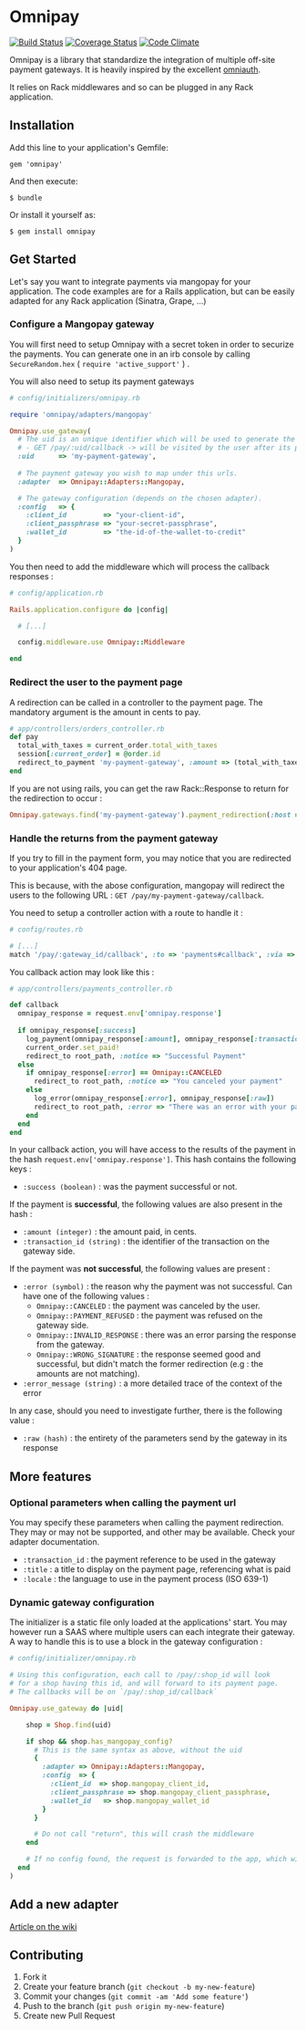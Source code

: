 # Omnipay

[![Build Status](https://travis-ci.org/clicrdv/omnipay.png?branch=master)](https://travis-ci.org/clicrdv/omnipay) [![Coverage Status](https://coveralls.io/repos/clicrdv/omnipay/badge.png)](https://coveralls.io/r/clicrdv/omnipay) [![Code Climate](https://codeclimate.com/github/clicrdv/omnipay.png)](https://codeclimate.com/github/clicrdv/omnipay)

Omnipay is a library that standardize the integration of multiple off-site payment gateways. It is heavily inspired by the excellent [omniauth](http://github.com/intridea/omniauth/).

It relies on Rack middlewares and so can be plugged in any Rack application.



## Installation

Add this line to your application's Gemfile:

    gem 'omnipay'

And then execute:

    $ bundle

Or install it yourself as:

    $ gem install omnipay



## Get Started

Let's say you want to integrate payments via mangopay for your application. The code examples are for a Rails application, but can be easily adapted for any Rack application (Sinatra, Grape, ...)

### Configure a Mangopay gateway

You will first need to setup Omnipay with a secret token in order to securize the payments. You can generate one in an irb console by calling `SecureRandom.hex` ( `require 'active_support'` ) .

You will also need to setup its payment gateways

```ruby
# config/initializers/omnipay.rb

require 'omnipay/adapters/mangopay'

Omnipay.use_gateway( 
  # The uid is an unique identifier which will be used to generate the callback url : 
  # - GET /pay/:uid/callback -> will be visited by the user after its payment is processed
  :uid      => 'my-payment-gateway',
  
  # The payment gateway you wish to map under this urls. 
  :adapter  => Omnipay::Adapters::Mangopay,

  # The gateway configuration (depends on the chosen adapter).
  :config   => {
    :client_id         => "your-client-id",
    :client_passphrase => "your-secret-passphrase",
    :wallet_id         => "the-id-of-the-wallet-to-credit"
  }
)
```

You then need to add the middleware which will process the callback responses :

```ruby
# config/application.rb

Rails.application.configure do |config|

  # [...]

  config.middleware.use Omnipay::Middleware

end
```

### Redirect the user to the payment page

A redirection can be called in a controller to the payment page. The mandatory argument is the amount in cents to pay.

```ruby
# app/controllers/orders_controller.rb
def pay
  total_with_taxes = current_order.total_with_taxes
  session[:current_order] = @order.id
  redirect_to_payment 'my-payment-gateway', :amount => (total_with_taxes*100) and return
end
```

If you are not using rails, you can get the raw Rack::Response to return for the redirection to occur :
```ruby
Omnipay.gateways.find('my-payment-gateway').payment_redirection(:host => 'http://your.host.tld', :amount => amount)
```


### Handle the returns from the payment gateway

If you try to fill in the payment form, you may notice that you are redirected to your application's 404 page.

This is because, with the abose configuration, mangopay will redirect the users to the following URL : `GET /pay/my-payment-gateway/callback`.

You need to setup a controller action with a route to handle it : 

```ruby
# config/routes.rb

# [...]
match '/pay/:gateway_id/callback', :to => 'payments#callback', :via => :get

```

You callback action may look like this :

```ruby
# app/controllers/payments_controller.rb

def callback
  omnipay_response = request.env['omnipay.response']
  
  if omnipay_response[:success]
    log_payment(omnipay_response[:amount], omnipay_response[:transaction_id])
    current_order.set_paid!
    redirect_to root_path, :notice => "Successful Payment"
  else
    if omnipay_response[:error] == Omnipay::CANCELED
      redirect_to root_path, :notice => "You canceled your payment"
    else
      log_error(omnipay_response[:error], omnipay_response[:raw])
      redirect_to root_path, :error => "There was an error with your payment, our team have been notified."
    end
  end
end
```

In your callback action, you will have access to the results of the payment in the hash `request.env['omnipay.response']`. This hash contains the following keys :

 - `:success (boolean)` : was the payment successful or not.

If the payment is **successful**, the following values are also present in the hash :

 - `:amount (integer)` : the amount paid, in cents.
 - `:transaction_id (string)` : the identifier of the transaction on the gateway side. 

If the payment was **not successful**, the following values are present :

 - `:error (symbol)` : the reason why the payment was not successful. Can have one of the following values :
     - `Omnipay::CANCELED` : the payment was canceled by the user.
     - `Omnipay::PAYMENT_REFUSED` : the payment was refused on the gateway side.
     - `Omnipay::INVALID_RESPONSE` : there was an error parsing the response from the gateway.
     - `Omnipay::WRONG_SIGNATURE` : the response seemed good and successful, but didn't match the former redirection (e.g : the amounts are not matching).
 - `:error_message (string)` : a more detailed trace of the context of the error


In any case, should you need to investigate further, there is the following value :

 - `:raw (hash)` : the entirety of the parameters send by the gateway in its response



## More features

### Optional parameters when calling the payment url

You may specify these parameters when calling the payment redirection. They may or may not be supported, and other may be available. Check your adapter documentation.

- `:transaction_id` : the payment reference to be used in the gateway
- `:title` : a title to display on the payment page, referencing what is paid
- `:locale` : the language to use in the payment process (ISO 639-1)


### Dynamic gateway configuration

The initializer is a static file only loaded at the applications' start. You may however run a SAAS where multiple users can each integrate their gateway. A way to handle this is to use a block in the gateway configuration :

```ruby
# config/initializer/omnipay.rb

# Using this configuration, each call to /pay/:shop_id will look 
# for a shop having this id, and will forward to its payment page. 
# The callbacks will be on `/pay/:shop_id/callback`

Omnipay.use_gateway do |uid|

    shop = Shop.find(uid)

    if shop && shop.has_mangopay_config?
      # This is the same syntax as above, without the uid
      {
        :adapter => Omnipay::Adapters::Mangopay,
        :config  => {
          :client_id  => shop.mangopay_client_id,
          :client_passphrase => shop.mangopay_client_passphrase,
          :wallet_id   => shop.mangopay_wallet_id        
        }
      }

      # Do not call "return", this will crash the middleware
    end

    # If no config found, the request is forwarded to the app, which will likely 404
  end
)
```


## Add a new adapter
[Article on the wiki](https://github.com/clicrdv/omnipay/wiki/Implement-a-new-adapter)


## Contributing

1. Fork it
2. Create your feature branch (`git checkout -b my-new-feature`)
3. Commit your changes (`git commit -am 'Add some feature'`)
4. Push to the branch (`git push origin my-new-feature`)
5. Create new Pull Request

